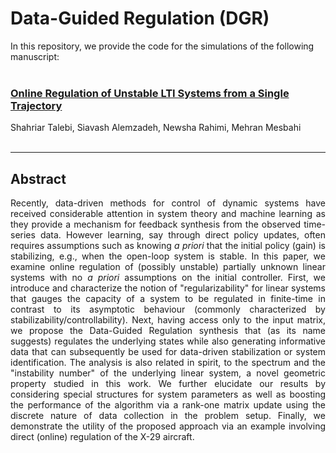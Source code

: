 # Data-Guided Regulation (DGR)

In this repository, we provide the code for the simulations of the following manuscript: <br> <br>


### [Online Regulation of Unstable LTI Systems from a Single Trajectory](https://128.84.21.199/abs/2006.00125)

Shahriar Talebi, Siavash Alemzadeh, Newsha Rahimi, Mehran Mesbahi <br> <br>


---

## Abstract

<div align="justify"> Recently, data-driven methods for control of dynamic systems have received considerable attention in system theory and machine learning as they provide a mechanism for feedback synthesis from the observed time-series data. However learning, say through direct policy updates, often requires assumptions such as knowing <em> a priori </em> that the initial policy (gain) is stabilizing, e.g., when the open-loop system is stable. In this paper, we examine online regulation of (possibly unstable) partially unknown linear systems with no <em> a priori </em> assumptions on the initial controller. First, we introduce and characterize the notion of "regularizability" for linear systems that gauges the capacity of a system to be regulated in finite-time in contrast to its asymptotic behaviour (commonly characterized by stabilizability/controllability). Next, having access only to the input matrix, we propose the Data-Guided Regulation synthesis that (as its name suggests) regulates the underlying states while also generating informative data that can subsequently be used for data-driven stabilization or system identification. The analysis is also related in spirit, to the spectrum and the "instability number" of the underlying linear system, a novel geometric property studied in this work. We further elucidate our results by considering special structures for system parameters as well as boosting the performance of the algorithm via a rank-one matrix update using the discrete nature of data collection in the problem setup. Finally, we demonstrate the utility of the proposed approach via an example involving direct (online) regulation of the X-29 aircraft. </div>
